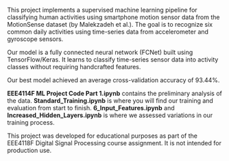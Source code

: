 This project implements a supervised machine learning pipeline for classifying human activities using smartphone motion sensor data from the MotionSense dataset (by Malekzadeh et al.). The goal is to recognize six common daily activities using time-series data from accelerometer and gyroscope sensors.

Our model is a fully connected neural network (FCNet) built using TensorFlow/Keras. It learns to classify time-series sensor data into activity classes without requiring handcrafted features.

Our best model achieved an average cross-validation accuracy of 93.44%.

**EEE4114F ML Project Code Part 1.ipynb** contains the preliminary analysis of the data. **Standard_Training.ipynb** is where you will find our training and evaluation from start to finish. **6_Input_Features.ipynb** and **Increased_Hidden_Layers.ipynb** is where we assessed variations in our training process.

This project was developed for educational purposes as part of the EEE4118F Digital Signal Processing course assignment. It is not intended for production use.
